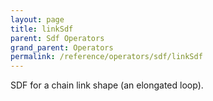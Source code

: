 ```yaml
---
layout: page
title: linkSdf
parent: Sdf Operators
grand_parent: Operators
permalink: /reference/operators/sdf/linkSdf
---
```


SDF for a chain link shape (an elongated loop).
